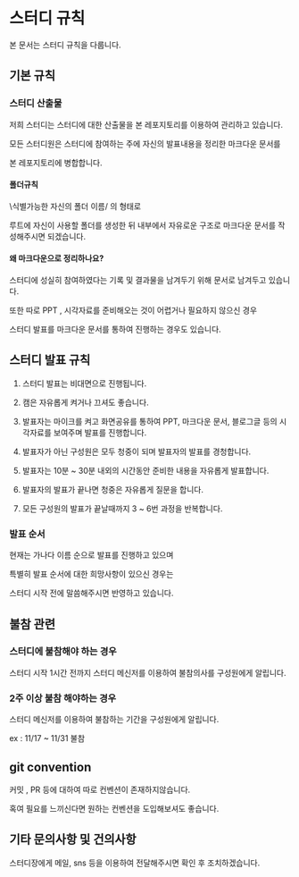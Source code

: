 # 스터디 규칙

본 문서는 스터디 규칙을 다룹니다.

## 기본 규칙


### 스터디 산출물

저희 스터디는 스터디에 대한 산출물을 본 레포지토리를 이용하여 관리하고 있습니다.

모든 스터디원은 스터디에 참여하는 주에 자신의 발표내용을 정리한 마크다운 문서를

본 레포지토리에 병합합니다.


#### 폴더규칙

\식별가능한 자신의 폴더 이름/ 의 형태로

루트에 자신이 사용할 폴더를 생성한 뒤 내부에서 자유로운 구조로 마크다운 문서를 작성해주시면 되겠습니다.

#### 왜 마크다운으로 정리하나요?

스터디에 성실히 참여하였다는 기록 및 결과물을 남겨두기 위해 문서로 남겨두고 있습니다.

또한 따로 PPT , 시각자료를 준비해오는 것이 어렵거나 필요하지 않으신 경우

스터디 발표를 마크다운 문서를 통하여 진행하는 경우도 있습니다.


## 스터디 발표 규칙

1. 스터디 발표는 비대면으로 진행됩니다.

2. 캠은 자유롭게 켜거나 끄셔도 좋습니다.

3. 발표자는 마이크를 켜고 화면공유를 통하여 PPT, 마크다운 문서, 블로그글 등의 시각자료를 보여주며 발표를 진행합니다.

4. 발표자가 아닌 구성원은 모두 청중이 되며 발표자의 발표를 경청합니다.

5. 발표자는 10분 ~ 30분 내외의 시간동안 준비한 내용을 자유롭게 발표합니다.

6. 발표자의 발표가 끝나면 청중은 자유롭게 질문을 합니다.

7. 모든 구성원의 발표가 끝날때까지 3 ~ 6번 과정을 반복합니다.

### 발표 순서

현재는 가나다 이름 순으로 발표를 진행하고 있으며

특별히 발표 순서에 대한 희망사항이 있으신 경우는 

스터디 시작 전에 말씀해주시면 반영하고 있습니다.



## 불참 관련

### 스터디에 불참해야 하는 경우

스터디 시작 1시간 전까지 스터디 메신저를 이용하여 불참의사를 구성원에게 알립니다.

### 2주 이상 불참 해야하는 경우

스터디 메신저를 이용하여 불참하는 기간을 구성원에게 알립니다.

ex : 11/17 ~ 11/31 불참



## git convention

커밋 , PR 등에 대하여 따로 컨벤션이 존재하지않습니다.

혹여 필요를 느끼신다면 원하는 컨벤션을 도입해보셔도 좋습니다.






## 기타 문의사항 및 건의사항

스터디장에게 메일, sns 등을 이용하여 전달해주시면 확인 후 조치하겠습니다.